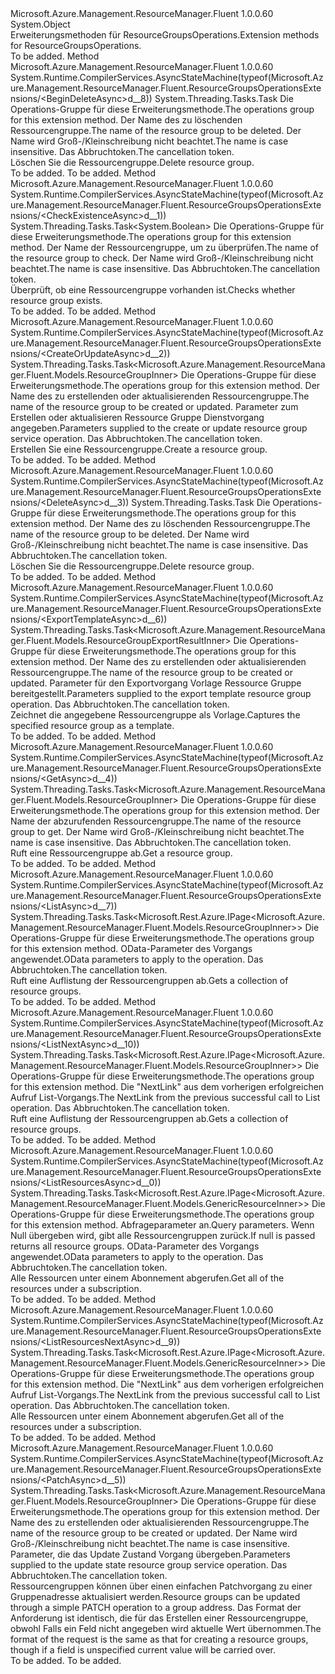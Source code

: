 <Type Name="ResourceGroupsOperationsExtensions" FullName="Microsoft.Azure.Management.ResourceManager.Fluent.ResourceGroupsOperationsExtensions">
  <TypeSignature Language="C#" Value="public static class ResourceGroupsOperationsExtensions" />
  <TypeSignature Language="ILAsm" Value=".class public auto ansi abstract sealed beforefieldinit ResourceGroupsOperationsExtensions extends System.Object" />
  <TypeSignature Language="DocId" Value="T:Microsoft.Azure.Management.ResourceManager.Fluent.ResourceGroupsOperationsExtensions" />
  <TypeSignature Language="VB.NET" Value="Public Module ResourceGroupsOperationsExtensions" />
  <TypeSignature Language="F#" Value="type ResourceGroupsOperationsExtensions = class" />
  <AssemblyInfo>
    <AssemblyName>Microsoft.Azure.Management.ResourceManager.Fluent</AssemblyName>
    <AssemblyVersion>1.0.0.60</AssemblyVersion>
  </AssemblyInfo>
  <Base>
    <BaseTypeName>System.Object</BaseTypeName>
  </Base>
  <Interfaces />
  <Docs>
    <summary>
            <span data-ttu-id="d6876-101">Erweiterungsmethoden für ResourceGroupsOperations.</span><span class="sxs-lookup"><span data-stu-id="d6876-101">Extension methods for ResourceGroupsOperations.</span></span>
            </summary>
    <remarks>To be added.</remarks>
  </Docs>
  <Members>
    <Member MemberName="BeginDeleteAsync">
      <MemberSignature Language="C#" Value="public static System.Threading.Tasks.Task BeginDeleteAsync (this Microsoft.Azure.Management.ResourceManager.Fluent.IResourceGroupsOperations operations, string resourceGroupName, System.Threading.CancellationToken cancellationToken = null);" />
      <MemberSignature Language="ILAsm" Value=".method public static hidebysig class System.Threading.Tasks.Task BeginDeleteAsync(class Microsoft.Azure.Management.ResourceManager.Fluent.IResourceGroupsOperations operations, string resourceGroupName, valuetype System.Threading.CancellationToken cancellationToken) cil managed" />
      <MemberSignature Language="DocId" Value="M:Microsoft.Azure.Management.ResourceManager.Fluent.ResourceGroupsOperationsExtensions.BeginDeleteAsync(Microsoft.Azure.Management.ResourceManager.Fluent.IResourceGroupsOperations,System.String,System.Threading.CancellationToken)" />
      <MemberSignature Language="F#" Value="static member BeginDeleteAsync : Microsoft.Azure.Management.ResourceManager.Fluent.IResourceGroupsOperations * string * System.Threading.CancellationToken -&gt; System.Threading.Tasks.Task" Usage="Microsoft.Azure.Management.ResourceManager.Fluent.ResourceGroupsOperationsExtensions.BeginDeleteAsync (operations, resourceGroupName, cancellationToken)" />
      <MemberType>Method</MemberType>
      <AssemblyInfo>
        <AssemblyName>Microsoft.Azure.Management.ResourceManager.Fluent</AssemblyName>
        <AssemblyVersion>1.0.0.60</AssemblyVersion>
      </AssemblyInfo>
      <Attributes>
        <Attribute>
          <AttributeName>System.Runtime.CompilerServices.AsyncStateMachine(typeof(Microsoft.Azure.Management.ResourceManager.Fluent.ResourceGroupsOperationsExtensions/&lt;BeginDeleteAsync&gt;d__8))</AttributeName>
        </Attribute>
      </Attributes>
      <ReturnValue>
        <ReturnType>System.Threading.Tasks.Task</ReturnType>
      </ReturnValue>
      <Parameters>
        <Parameter Name="operations" Type="Microsoft.Azure.Management.ResourceManager.Fluent.IResourceGroupsOperations" RefType="this" />
        <Parameter Name="resourceGroupName" Type="System.String" />
        <Parameter Name="cancellationToken" Type="System.Threading.CancellationToken" />
      </Parameters>
      <Docs>
        <param name="operations">
            <span data-ttu-id="d6876-102">Die Operations-Gruppe für diese Erweiterungsmethode.</span><span class="sxs-lookup"><span data-stu-id="d6876-102">The operations group for this extension method.</span></span>
            </param>
        <param name="resourceGroupName">
            <span data-ttu-id="d6876-103">Der Name des zu löschenden Ressourcengruppe.</span><span class="sxs-lookup"><span data-stu-id="d6876-103">The name of the resource group to be deleted.</span></span> <span data-ttu-id="d6876-104">Der Name wird Groß-/Kleinschreibung nicht beachtet.</span><span class="sxs-lookup"><span data-stu-id="d6876-104">The name is case insensitive.</span></span>
            </param>
        <param name="cancellationToken">
            <span data-ttu-id="d6876-105">Das Abbruchtoken.</span><span class="sxs-lookup"><span data-stu-id="d6876-105">The cancellation token.</span></span>
            </param>
        <summary>
            <span data-ttu-id="d6876-106">Löschen Sie die Ressourcengruppe.</span><span class="sxs-lookup"><span data-stu-id="d6876-106">Delete resource group.</span></span>
            </summary>
        <returns>To be added.</returns>
        <remarks>To be added.</remarks>
      </Docs>
    </Member>
    <Member MemberName="CheckExistenceAsync">
      <MemberSignature Language="C#" Value="public static System.Threading.Tasks.Task&lt;bool&gt; CheckExistenceAsync (this Microsoft.Azure.Management.ResourceManager.Fluent.IResourceGroupsOperations operations, string resourceGroupName, System.Threading.CancellationToken cancellationToken = null);" />
      <MemberSignature Language="ILAsm" Value=".method public static hidebysig class System.Threading.Tasks.Task`1&lt;bool&gt; CheckExistenceAsync(class Microsoft.Azure.Management.ResourceManager.Fluent.IResourceGroupsOperations operations, string resourceGroupName, valuetype System.Threading.CancellationToken cancellationToken) cil managed" />
      <MemberSignature Language="DocId" Value="M:Microsoft.Azure.Management.ResourceManager.Fluent.ResourceGroupsOperationsExtensions.CheckExistenceAsync(Microsoft.Azure.Management.ResourceManager.Fluent.IResourceGroupsOperations,System.String,System.Threading.CancellationToken)" />
      <MemberSignature Language="F#" Value="static member CheckExistenceAsync : Microsoft.Azure.Management.ResourceManager.Fluent.IResourceGroupsOperations * string * System.Threading.CancellationToken -&gt; System.Threading.Tasks.Task&lt;bool&gt;" Usage="Microsoft.Azure.Management.ResourceManager.Fluent.ResourceGroupsOperationsExtensions.CheckExistenceAsync (operations, resourceGroupName, cancellationToken)" />
      <MemberType>Method</MemberType>
      <AssemblyInfo>
        <AssemblyName>Microsoft.Azure.Management.ResourceManager.Fluent</AssemblyName>
        <AssemblyVersion>1.0.0.60</AssemblyVersion>
      </AssemblyInfo>
      <Attributes>
        <Attribute>
          <AttributeName>System.Runtime.CompilerServices.AsyncStateMachine(typeof(Microsoft.Azure.Management.ResourceManager.Fluent.ResourceGroupsOperationsExtensions/&lt;CheckExistenceAsync&gt;d__1))</AttributeName>
        </Attribute>
      </Attributes>
      <ReturnValue>
        <ReturnType>System.Threading.Tasks.Task&lt;System.Boolean&gt;</ReturnType>
      </ReturnValue>
      <Parameters>
        <Parameter Name="operations" Type="Microsoft.Azure.Management.ResourceManager.Fluent.IResourceGroupsOperations" RefType="this" />
        <Parameter Name="resourceGroupName" Type="System.String" />
        <Parameter Name="cancellationToken" Type="System.Threading.CancellationToken" />
      </Parameters>
      <Docs>
        <param name="operations">
            <span data-ttu-id="d6876-107">Die Operations-Gruppe für diese Erweiterungsmethode.</span><span class="sxs-lookup"><span data-stu-id="d6876-107">The operations group for this extension method.</span></span>
            </param>
        <param name="resourceGroupName">
            <span data-ttu-id="d6876-108">Der Name der Ressourcengruppe, um zu überprüfen.</span><span class="sxs-lookup"><span data-stu-id="d6876-108">The name of the resource group to check.</span></span> <span data-ttu-id="d6876-109">Der Name wird Groß-/Kleinschreibung nicht beachtet.</span><span class="sxs-lookup"><span data-stu-id="d6876-109">The name is case insensitive.</span></span>
            </param>
        <param name="cancellationToken">
            <span data-ttu-id="d6876-110">Das Abbruchtoken.</span><span class="sxs-lookup"><span data-stu-id="d6876-110">The cancellation token.</span></span>
            </param>
        <summary>
            <span data-ttu-id="d6876-111">Überprüft, ob eine Ressourcengruppe vorhanden ist.</span><span class="sxs-lookup"><span data-stu-id="d6876-111">Checks whether resource group exists.</span></span>
            </summary>
        <returns>To be added.</returns>
        <remarks>To be added.</remarks>
      </Docs>
    </Member>
    <Member MemberName="CreateOrUpdateAsync">
      <MemberSignature Language="C#" Value="public static System.Threading.Tasks.Task&lt;Microsoft.Azure.Management.ResourceManager.Fluent.Models.ResourceGroupInner&gt; CreateOrUpdateAsync (this Microsoft.Azure.Management.ResourceManager.Fluent.IResourceGroupsOperations operations, string resourceGroupName, Microsoft.Azure.Management.ResourceManager.Fluent.Models.ResourceGroupInner parameters, System.Threading.CancellationToken cancellationToken = null);" />
      <MemberSignature Language="ILAsm" Value=".method public static hidebysig class System.Threading.Tasks.Task`1&lt;class Microsoft.Azure.Management.ResourceManager.Fluent.Models.ResourceGroupInner&gt; CreateOrUpdateAsync(class Microsoft.Azure.Management.ResourceManager.Fluent.IResourceGroupsOperations operations, string resourceGroupName, class Microsoft.Azure.Management.ResourceManager.Fluent.Models.ResourceGroupInner parameters, valuetype System.Threading.CancellationToken cancellationToken) cil managed" />
      <MemberSignature Language="DocId" Value="M:Microsoft.Azure.Management.ResourceManager.Fluent.ResourceGroupsOperationsExtensions.CreateOrUpdateAsync(Microsoft.Azure.Management.ResourceManager.Fluent.IResourceGroupsOperations,System.String,Microsoft.Azure.Management.ResourceManager.Fluent.Models.ResourceGroupInner,System.Threading.CancellationToken)" />
      <MemberSignature Language="F#" Value="static member CreateOrUpdateAsync : Microsoft.Azure.Management.ResourceManager.Fluent.IResourceGroupsOperations * string * Microsoft.Azure.Management.ResourceManager.Fluent.Models.ResourceGroupInner * System.Threading.CancellationToken -&gt; System.Threading.Tasks.Task&lt;Microsoft.Azure.Management.ResourceManager.Fluent.Models.ResourceGroupInner&gt;" Usage="Microsoft.Azure.Management.ResourceManager.Fluent.ResourceGroupsOperationsExtensions.CreateOrUpdateAsync (operations, resourceGroupName, parameters, cancellationToken)" />
      <MemberType>Method</MemberType>
      <AssemblyInfo>
        <AssemblyName>Microsoft.Azure.Management.ResourceManager.Fluent</AssemblyName>
        <AssemblyVersion>1.0.0.60</AssemblyVersion>
      </AssemblyInfo>
      <Attributes>
        <Attribute>
          <AttributeName>System.Runtime.CompilerServices.AsyncStateMachine(typeof(Microsoft.Azure.Management.ResourceManager.Fluent.ResourceGroupsOperationsExtensions/&lt;CreateOrUpdateAsync&gt;d__2))</AttributeName>
        </Attribute>
      </Attributes>
      <ReturnValue>
        <ReturnType>System.Threading.Tasks.Task&lt;Microsoft.Azure.Management.ResourceManager.Fluent.Models.ResourceGroupInner&gt;</ReturnType>
      </ReturnValue>
      <Parameters>
        <Parameter Name="operations" Type="Microsoft.Azure.Management.ResourceManager.Fluent.IResourceGroupsOperations" RefType="this" />
        <Parameter Name="resourceGroupName" Type="System.String" />
        <Parameter Name="parameters" Type="Microsoft.Azure.Management.ResourceManager.Fluent.Models.ResourceGroupInner" />
        <Parameter Name="cancellationToken" Type="System.Threading.CancellationToken" />
      </Parameters>
      <Docs>
        <param name="operations">
            <span data-ttu-id="d6876-112">Die Operations-Gruppe für diese Erweiterungsmethode.</span><span class="sxs-lookup"><span data-stu-id="d6876-112">The operations group for this extension method.</span></span>
            </param>
        <param name="resourceGroupName">
            <span data-ttu-id="d6876-113">Der Name des zu erstellenden oder aktualisierenden Ressourcengruppe.</span><span class="sxs-lookup"><span data-stu-id="d6876-113">The name of the resource group to be created or updated.</span></span>
            </param>
        <param name="parameters">
            <span data-ttu-id="d6876-114">Parameter zum Erstellen oder aktualisieren Ressource Gruppe Dienstvorgang angegeben.</span><span class="sxs-lookup"><span data-stu-id="d6876-114">Parameters supplied to the create or update resource group service operation.</span></span>
            </param>
        <param name="cancellationToken">
            <span data-ttu-id="d6876-115">Das Abbruchtoken.</span><span class="sxs-lookup"><span data-stu-id="d6876-115">The cancellation token.</span></span>
            </param>
        <summary>
            <span data-ttu-id="d6876-116">Erstellen Sie eine Ressourcengruppe.</span><span class="sxs-lookup"><span data-stu-id="d6876-116">Create a resource group.</span></span>
            </summary>
        <returns>To be added.</returns>
        <remarks>To be added.</remarks>
      </Docs>
    </Member>
    <Member MemberName="DeleteAsync">
      <MemberSignature Language="C#" Value="public static System.Threading.Tasks.Task DeleteAsync (this Microsoft.Azure.Management.ResourceManager.Fluent.IResourceGroupsOperations operations, string resourceGroupName, System.Threading.CancellationToken cancellationToken = null);" />
      <MemberSignature Language="ILAsm" Value=".method public static hidebysig class System.Threading.Tasks.Task DeleteAsync(class Microsoft.Azure.Management.ResourceManager.Fluent.IResourceGroupsOperations operations, string resourceGroupName, valuetype System.Threading.CancellationToken cancellationToken) cil managed" />
      <MemberSignature Language="DocId" Value="M:Microsoft.Azure.Management.ResourceManager.Fluent.ResourceGroupsOperationsExtensions.DeleteAsync(Microsoft.Azure.Management.ResourceManager.Fluent.IResourceGroupsOperations,System.String,System.Threading.CancellationToken)" />
      <MemberSignature Language="F#" Value="static member DeleteAsync : Microsoft.Azure.Management.ResourceManager.Fluent.IResourceGroupsOperations * string * System.Threading.CancellationToken -&gt; System.Threading.Tasks.Task" Usage="Microsoft.Azure.Management.ResourceManager.Fluent.ResourceGroupsOperationsExtensions.DeleteAsync (operations, resourceGroupName, cancellationToken)" />
      <MemberType>Method</MemberType>
      <AssemblyInfo>
        <AssemblyName>Microsoft.Azure.Management.ResourceManager.Fluent</AssemblyName>
        <AssemblyVersion>1.0.0.60</AssemblyVersion>
      </AssemblyInfo>
      <Attributes>
        <Attribute>
          <AttributeName>System.Runtime.CompilerServices.AsyncStateMachine(typeof(Microsoft.Azure.Management.ResourceManager.Fluent.ResourceGroupsOperationsExtensions/&lt;DeleteAsync&gt;d__3))</AttributeName>
        </Attribute>
      </Attributes>
      <ReturnValue>
        <ReturnType>System.Threading.Tasks.Task</ReturnType>
      </ReturnValue>
      <Parameters>
        <Parameter Name="operations" Type="Microsoft.Azure.Management.ResourceManager.Fluent.IResourceGroupsOperations" RefType="this" />
        <Parameter Name="resourceGroupName" Type="System.String" />
        <Parameter Name="cancellationToken" Type="System.Threading.CancellationToken" />
      </Parameters>
      <Docs>
        <param name="operations">
            <span data-ttu-id="d6876-117">Die Operations-Gruppe für diese Erweiterungsmethode.</span><span class="sxs-lookup"><span data-stu-id="d6876-117">The operations group for this extension method.</span></span>
            </param>
        <param name="resourceGroupName">
            <span data-ttu-id="d6876-118">Der Name des zu löschenden Ressourcengruppe.</span><span class="sxs-lookup"><span data-stu-id="d6876-118">The name of the resource group to be deleted.</span></span> <span data-ttu-id="d6876-119">Der Name wird Groß-/Kleinschreibung nicht beachtet.</span><span class="sxs-lookup"><span data-stu-id="d6876-119">The name is case insensitive.</span></span>
            </param>
        <param name="cancellationToken">
            <span data-ttu-id="d6876-120">Das Abbruchtoken.</span><span class="sxs-lookup"><span data-stu-id="d6876-120">The cancellation token.</span></span>
            </param>
        <summary>
            <span data-ttu-id="d6876-121">Löschen Sie die Ressourcengruppe.</span><span class="sxs-lookup"><span data-stu-id="d6876-121">Delete resource group.</span></span>
            </summary>
        <returns>To be added.</returns>
        <remarks>To be added.</remarks>
      </Docs>
    </Member>
    <Member MemberName="ExportTemplateAsync">
      <MemberSignature Language="C#" Value="public static System.Threading.Tasks.Task&lt;Microsoft.Azure.Management.ResourceManager.Fluent.Models.ResourceGroupExportResultInner&gt; ExportTemplateAsync (this Microsoft.Azure.Management.ResourceManager.Fluent.IResourceGroupsOperations operations, string resourceGroupName, Microsoft.Azure.Management.ResourceManager.Fluent.Models.ExportTemplateRequestInner parameters, System.Threading.CancellationToken cancellationToken = null);" />
      <MemberSignature Language="ILAsm" Value=".method public static hidebysig class System.Threading.Tasks.Task`1&lt;class Microsoft.Azure.Management.ResourceManager.Fluent.Models.ResourceGroupExportResultInner&gt; ExportTemplateAsync(class Microsoft.Azure.Management.ResourceManager.Fluent.IResourceGroupsOperations operations, string resourceGroupName, class Microsoft.Azure.Management.ResourceManager.Fluent.Models.ExportTemplateRequestInner parameters, valuetype System.Threading.CancellationToken cancellationToken) cil managed" />
      <MemberSignature Language="DocId" Value="M:Microsoft.Azure.Management.ResourceManager.Fluent.ResourceGroupsOperationsExtensions.ExportTemplateAsync(Microsoft.Azure.Management.ResourceManager.Fluent.IResourceGroupsOperations,System.String,Microsoft.Azure.Management.ResourceManager.Fluent.Models.ExportTemplateRequestInner,System.Threading.CancellationToken)" />
      <MemberSignature Language="F#" Value="static member ExportTemplateAsync : Microsoft.Azure.Management.ResourceManager.Fluent.IResourceGroupsOperations * string * Microsoft.Azure.Management.ResourceManager.Fluent.Models.ExportTemplateRequestInner * System.Threading.CancellationToken -&gt; System.Threading.Tasks.Task&lt;Microsoft.Azure.Management.ResourceManager.Fluent.Models.ResourceGroupExportResultInner&gt;" Usage="Microsoft.Azure.Management.ResourceManager.Fluent.ResourceGroupsOperationsExtensions.ExportTemplateAsync (operations, resourceGroupName, parameters, cancellationToken)" />
      <MemberType>Method</MemberType>
      <AssemblyInfo>
        <AssemblyName>Microsoft.Azure.Management.ResourceManager.Fluent</AssemblyName>
        <AssemblyVersion>1.0.0.60</AssemblyVersion>
      </AssemblyInfo>
      <Attributes>
        <Attribute>
          <AttributeName>System.Runtime.CompilerServices.AsyncStateMachine(typeof(Microsoft.Azure.Management.ResourceManager.Fluent.ResourceGroupsOperationsExtensions/&lt;ExportTemplateAsync&gt;d__6))</AttributeName>
        </Attribute>
      </Attributes>
      <ReturnValue>
        <ReturnType>System.Threading.Tasks.Task&lt;Microsoft.Azure.Management.ResourceManager.Fluent.Models.ResourceGroupExportResultInner&gt;</ReturnType>
      </ReturnValue>
      <Parameters>
        <Parameter Name="operations" Type="Microsoft.Azure.Management.ResourceManager.Fluent.IResourceGroupsOperations" RefType="this" />
        <Parameter Name="resourceGroupName" Type="System.String" />
        <Parameter Name="parameters" Type="Microsoft.Azure.Management.ResourceManager.Fluent.Models.ExportTemplateRequestInner" />
        <Parameter Name="cancellationToken" Type="System.Threading.CancellationToken" />
      </Parameters>
      <Docs>
        <param name="operations">
            <span data-ttu-id="d6876-122">Die Operations-Gruppe für diese Erweiterungsmethode.</span><span class="sxs-lookup"><span data-stu-id="d6876-122">The operations group for this extension method.</span></span>
            </param>
        <param name="resourceGroupName">
            <span data-ttu-id="d6876-123">Der Name des zu erstellenden oder aktualisierenden Ressourcengruppe.</span><span class="sxs-lookup"><span data-stu-id="d6876-123">The name of the resource group to be created or updated.</span></span>
            </param>
        <param name="parameters">
            <span data-ttu-id="d6876-124">Parameter für den Exportvorgang Vorlage Ressource Gruppe bereitgestellt.</span><span class="sxs-lookup"><span data-stu-id="d6876-124">Parameters supplied to the export template resource group operation.</span></span>
            </param>
        <param name="cancellationToken">
            <span data-ttu-id="d6876-125">Das Abbruchtoken.</span><span class="sxs-lookup"><span data-stu-id="d6876-125">The cancellation token.</span></span>
            </param>
        <summary>
            <span data-ttu-id="d6876-126">Zeichnet die angegebene Ressourcengruppe als Vorlage.</span><span class="sxs-lookup"><span data-stu-id="d6876-126">Captures the specified resource group as a template.</span></span>
            </summary>
        <returns>To be added.</returns>
        <remarks>To be added.</remarks>
      </Docs>
    </Member>
    <Member MemberName="GetAsync">
      <MemberSignature Language="C#" Value="public static System.Threading.Tasks.Task&lt;Microsoft.Azure.Management.ResourceManager.Fluent.Models.ResourceGroupInner&gt; GetAsync (this Microsoft.Azure.Management.ResourceManager.Fluent.IResourceGroupsOperations operations, string resourceGroupName, System.Threading.CancellationToken cancellationToken = null);" />
      <MemberSignature Language="ILAsm" Value=".method public static hidebysig class System.Threading.Tasks.Task`1&lt;class Microsoft.Azure.Management.ResourceManager.Fluent.Models.ResourceGroupInner&gt; GetAsync(class Microsoft.Azure.Management.ResourceManager.Fluent.IResourceGroupsOperations operations, string resourceGroupName, valuetype System.Threading.CancellationToken cancellationToken) cil managed" />
      <MemberSignature Language="DocId" Value="M:Microsoft.Azure.Management.ResourceManager.Fluent.ResourceGroupsOperationsExtensions.GetAsync(Microsoft.Azure.Management.ResourceManager.Fluent.IResourceGroupsOperations,System.String,System.Threading.CancellationToken)" />
      <MemberSignature Language="F#" Value="static member GetAsync : Microsoft.Azure.Management.ResourceManager.Fluent.IResourceGroupsOperations * string * System.Threading.CancellationToken -&gt; System.Threading.Tasks.Task&lt;Microsoft.Azure.Management.ResourceManager.Fluent.Models.ResourceGroupInner&gt;" Usage="Microsoft.Azure.Management.ResourceManager.Fluent.ResourceGroupsOperationsExtensions.GetAsync (operations, resourceGroupName, cancellationToken)" />
      <MemberType>Method</MemberType>
      <AssemblyInfo>
        <AssemblyName>Microsoft.Azure.Management.ResourceManager.Fluent</AssemblyName>
        <AssemblyVersion>1.0.0.60</AssemblyVersion>
      </AssemblyInfo>
      <Attributes>
        <Attribute>
          <AttributeName>System.Runtime.CompilerServices.AsyncStateMachine(typeof(Microsoft.Azure.Management.ResourceManager.Fluent.ResourceGroupsOperationsExtensions/&lt;GetAsync&gt;d__4))</AttributeName>
        </Attribute>
      </Attributes>
      <ReturnValue>
        <ReturnType>System.Threading.Tasks.Task&lt;Microsoft.Azure.Management.ResourceManager.Fluent.Models.ResourceGroupInner&gt;</ReturnType>
      </ReturnValue>
      <Parameters>
        <Parameter Name="operations" Type="Microsoft.Azure.Management.ResourceManager.Fluent.IResourceGroupsOperations" RefType="this" />
        <Parameter Name="resourceGroupName" Type="System.String" />
        <Parameter Name="cancellationToken" Type="System.Threading.CancellationToken" />
      </Parameters>
      <Docs>
        <param name="operations">
            <span data-ttu-id="d6876-127">Die Operations-Gruppe für diese Erweiterungsmethode.</span><span class="sxs-lookup"><span data-stu-id="d6876-127">The operations group for this extension method.</span></span>
            </param>
        <param name="resourceGroupName">
            <span data-ttu-id="d6876-128">Der Name der abzurufenden Ressourcengruppe.</span><span class="sxs-lookup"><span data-stu-id="d6876-128">The name of the resource group to get.</span></span> <span data-ttu-id="d6876-129">Der Name wird Groß-/Kleinschreibung nicht beachtet.</span><span class="sxs-lookup"><span data-stu-id="d6876-129">The name is case insensitive.</span></span>
            </param>
        <param name="cancellationToken">
            <span data-ttu-id="d6876-130">Das Abbruchtoken.</span><span class="sxs-lookup"><span data-stu-id="d6876-130">The cancellation token.</span></span>
            </param>
        <summary>
            <span data-ttu-id="d6876-131">Ruft eine Ressourcengruppe ab.</span><span class="sxs-lookup"><span data-stu-id="d6876-131">Get a resource group.</span></span>
            </summary>
        <returns>To be added.</returns>
        <remarks>To be added.</remarks>
      </Docs>
    </Member>
    <Member MemberName="ListAsync">
      <MemberSignature Language="C#" Value="public static System.Threading.Tasks.Task&lt;Microsoft.Rest.Azure.IPage&lt;Microsoft.Azure.Management.ResourceManager.Fluent.Models.ResourceGroupInner&gt;&gt; ListAsync (this Microsoft.Azure.Management.ResourceManager.Fluent.IResourceGroupsOperations operations, Microsoft.Rest.Azure.OData.ODataQuery&lt;Microsoft.Azure.Management.ResourceManager.Fluent.Models.ResourceGroupFilterInner&gt; odataQuery = null, System.Threading.CancellationToken cancellationToken = null);" />
      <MemberSignature Language="ILAsm" Value=".method public static hidebysig class System.Threading.Tasks.Task`1&lt;class Microsoft.Rest.Azure.IPage`1&lt;class Microsoft.Azure.Management.ResourceManager.Fluent.Models.ResourceGroupInner&gt;&gt; ListAsync(class Microsoft.Azure.Management.ResourceManager.Fluent.IResourceGroupsOperations operations, class Microsoft.Rest.Azure.OData.ODataQuery`1&lt;class Microsoft.Azure.Management.ResourceManager.Fluent.Models.ResourceGroupFilterInner&gt; odataQuery, valuetype System.Threading.CancellationToken cancellationToken) cil managed" />
      <MemberSignature Language="DocId" Value="M:Microsoft.Azure.Management.ResourceManager.Fluent.ResourceGroupsOperationsExtensions.ListAsync(Microsoft.Azure.Management.ResourceManager.Fluent.IResourceGroupsOperations,Microsoft.Rest.Azure.OData.ODataQuery{Microsoft.Azure.Management.ResourceManager.Fluent.Models.ResourceGroupFilterInner},System.Threading.CancellationToken)" />
      <MemberSignature Language="F#" Value="static member ListAsync : Microsoft.Azure.Management.ResourceManager.Fluent.IResourceGroupsOperations * Microsoft.Rest.Azure.OData.ODataQuery&lt;Microsoft.Azure.Management.ResourceManager.Fluent.Models.ResourceGroupFilterInner&gt; * System.Threading.CancellationToken -&gt; System.Threading.Tasks.Task&lt;Microsoft.Rest.Azure.IPage&lt;Microsoft.Azure.Management.ResourceManager.Fluent.Models.ResourceGroupInner&gt;&gt;" Usage="Microsoft.Azure.Management.ResourceManager.Fluent.ResourceGroupsOperationsExtensions.ListAsync (operations, odataQuery, cancellationToken)" />
      <MemberType>Method</MemberType>
      <AssemblyInfo>
        <AssemblyName>Microsoft.Azure.Management.ResourceManager.Fluent</AssemblyName>
        <AssemblyVersion>1.0.0.60</AssemblyVersion>
      </AssemblyInfo>
      <Attributes>
        <Attribute>
          <AttributeName>System.Runtime.CompilerServices.AsyncStateMachine(typeof(Microsoft.Azure.Management.ResourceManager.Fluent.ResourceGroupsOperationsExtensions/&lt;ListAsync&gt;d__7))</AttributeName>
        </Attribute>
      </Attributes>
      <ReturnValue>
        <ReturnType>System.Threading.Tasks.Task&lt;Microsoft.Rest.Azure.IPage&lt;Microsoft.Azure.Management.ResourceManager.Fluent.Models.ResourceGroupInner&gt;&gt;</ReturnType>
      </ReturnValue>
      <Parameters>
        <Parameter Name="operations" Type="Microsoft.Azure.Management.ResourceManager.Fluent.IResourceGroupsOperations" RefType="this" />
        <Parameter Name="odataQuery" Type="Microsoft.Rest.Azure.OData.ODataQuery&lt;Microsoft.Azure.Management.ResourceManager.Fluent.Models.ResourceGroupFilterInner&gt;" />
        <Parameter Name="cancellationToken" Type="System.Threading.CancellationToken" />
      </Parameters>
      <Docs>
        <param name="operations">
            <span data-ttu-id="d6876-132">Die Operations-Gruppe für diese Erweiterungsmethode.</span><span class="sxs-lookup"><span data-stu-id="d6876-132">The operations group for this extension method.</span></span>
            </param>
        <param name="odataQuery">
            <span data-ttu-id="d6876-133">OData-Parameter des Vorgangs angewendet.</span><span class="sxs-lookup"><span data-stu-id="d6876-133">OData parameters to apply to the operation.</span></span>
            </param>
        <param name="cancellationToken">
            <span data-ttu-id="d6876-134">Das Abbruchtoken.</span><span class="sxs-lookup"><span data-stu-id="d6876-134">The cancellation token.</span></span>
            </param>
        <summary>
            <span data-ttu-id="d6876-135">Ruft eine Auflistung der Ressourcengruppen ab.</span><span class="sxs-lookup"><span data-stu-id="d6876-135">Gets a collection of resource groups.</span></span>
            </summary>
        <returns>To be added.</returns>
        <remarks>To be added.</remarks>
      </Docs>
    </Member>
    <Member MemberName="ListNextAsync">
      <MemberSignature Language="C#" Value="public static System.Threading.Tasks.Task&lt;Microsoft.Rest.Azure.IPage&lt;Microsoft.Azure.Management.ResourceManager.Fluent.Models.ResourceGroupInner&gt;&gt; ListNextAsync (this Microsoft.Azure.Management.ResourceManager.Fluent.IResourceGroupsOperations operations, string nextPageLink, System.Threading.CancellationToken cancellationToken = null);" />
      <MemberSignature Language="ILAsm" Value=".method public static hidebysig class System.Threading.Tasks.Task`1&lt;class Microsoft.Rest.Azure.IPage`1&lt;class Microsoft.Azure.Management.ResourceManager.Fluent.Models.ResourceGroupInner&gt;&gt; ListNextAsync(class Microsoft.Azure.Management.ResourceManager.Fluent.IResourceGroupsOperations operations, string nextPageLink, valuetype System.Threading.CancellationToken cancellationToken) cil managed" />
      <MemberSignature Language="DocId" Value="M:Microsoft.Azure.Management.ResourceManager.Fluent.ResourceGroupsOperationsExtensions.ListNextAsync(Microsoft.Azure.Management.ResourceManager.Fluent.IResourceGroupsOperations,System.String,System.Threading.CancellationToken)" />
      <MemberSignature Language="F#" Value="static member ListNextAsync : Microsoft.Azure.Management.ResourceManager.Fluent.IResourceGroupsOperations * string * System.Threading.CancellationToken -&gt; System.Threading.Tasks.Task&lt;Microsoft.Rest.Azure.IPage&lt;Microsoft.Azure.Management.ResourceManager.Fluent.Models.ResourceGroupInner&gt;&gt;" Usage="Microsoft.Azure.Management.ResourceManager.Fluent.ResourceGroupsOperationsExtensions.ListNextAsync (operations, nextPageLink, cancellationToken)" />
      <MemberType>Method</MemberType>
      <AssemblyInfo>
        <AssemblyName>Microsoft.Azure.Management.ResourceManager.Fluent</AssemblyName>
        <AssemblyVersion>1.0.0.60</AssemblyVersion>
      </AssemblyInfo>
      <Attributes>
        <Attribute>
          <AttributeName>System.Runtime.CompilerServices.AsyncStateMachine(typeof(Microsoft.Azure.Management.ResourceManager.Fluent.ResourceGroupsOperationsExtensions/&lt;ListNextAsync&gt;d__10))</AttributeName>
        </Attribute>
      </Attributes>
      <ReturnValue>
        <ReturnType>System.Threading.Tasks.Task&lt;Microsoft.Rest.Azure.IPage&lt;Microsoft.Azure.Management.ResourceManager.Fluent.Models.ResourceGroupInner&gt;&gt;</ReturnType>
      </ReturnValue>
      <Parameters>
        <Parameter Name="operations" Type="Microsoft.Azure.Management.ResourceManager.Fluent.IResourceGroupsOperations" RefType="this" />
        <Parameter Name="nextPageLink" Type="System.String" />
        <Parameter Name="cancellationToken" Type="System.Threading.CancellationToken" />
      </Parameters>
      <Docs>
        <param name="operations">
            <span data-ttu-id="d6876-136">Die Operations-Gruppe für diese Erweiterungsmethode.</span><span class="sxs-lookup"><span data-stu-id="d6876-136">The operations group for this extension method.</span></span>
            </param>
        <param name="nextPageLink">
            <span data-ttu-id="d6876-137">Die "NextLink" aus dem vorherigen erfolgreichen Aufruf List-Vorgangs.</span><span class="sxs-lookup"><span data-stu-id="d6876-137">The NextLink from the previous successful call to List operation.</span></span>
            </param>
        <param name="cancellationToken">
            <span data-ttu-id="d6876-138">Das Abbruchtoken.</span><span class="sxs-lookup"><span data-stu-id="d6876-138">The cancellation token.</span></span>
            </param>
        <summary>
            <span data-ttu-id="d6876-139">Ruft eine Auflistung der Ressourcengruppen ab.</span><span class="sxs-lookup"><span data-stu-id="d6876-139">Gets a collection of resource groups.</span></span>
            </summary>
        <returns>To be added.</returns>
        <remarks>To be added.</remarks>
      </Docs>
    </Member>
    <Member MemberName="ListResourcesAsync">
      <MemberSignature Language="C#" Value="public static System.Threading.Tasks.Task&lt;Microsoft.Rest.Azure.IPage&lt;Microsoft.Azure.Management.ResourceManager.Fluent.Models.GenericResourceInner&gt;&gt; ListResourcesAsync (this Microsoft.Azure.Management.ResourceManager.Fluent.IResourceGroupsOperations operations, string resourceGroupName, Microsoft.Rest.Azure.OData.ODataQuery&lt;Microsoft.Azure.Management.ResourceManager.Fluent.Models.GenericResourceFilterInner&gt; odataQuery = null, System.Threading.CancellationToken cancellationToken = null);" />
      <MemberSignature Language="ILAsm" Value=".method public static hidebysig class System.Threading.Tasks.Task`1&lt;class Microsoft.Rest.Azure.IPage`1&lt;class Microsoft.Azure.Management.ResourceManager.Fluent.Models.GenericResourceInner&gt;&gt; ListResourcesAsync(class Microsoft.Azure.Management.ResourceManager.Fluent.IResourceGroupsOperations operations, string resourceGroupName, class Microsoft.Rest.Azure.OData.ODataQuery`1&lt;class Microsoft.Azure.Management.ResourceManager.Fluent.Models.GenericResourceFilterInner&gt; odataQuery, valuetype System.Threading.CancellationToken cancellationToken) cil managed" />
      <MemberSignature Language="DocId" Value="M:Microsoft.Azure.Management.ResourceManager.Fluent.ResourceGroupsOperationsExtensions.ListResourcesAsync(Microsoft.Azure.Management.ResourceManager.Fluent.IResourceGroupsOperations,System.String,Microsoft.Rest.Azure.OData.ODataQuery{Microsoft.Azure.Management.ResourceManager.Fluent.Models.GenericResourceFilterInner},System.Threading.CancellationToken)" />
      <MemberSignature Language="F#" Value="static member ListResourcesAsync : Microsoft.Azure.Management.ResourceManager.Fluent.IResourceGroupsOperations * string * Microsoft.Rest.Azure.OData.ODataQuery&lt;Microsoft.Azure.Management.ResourceManager.Fluent.Models.GenericResourceFilterInner&gt; * System.Threading.CancellationToken -&gt; System.Threading.Tasks.Task&lt;Microsoft.Rest.Azure.IPage&lt;Microsoft.Azure.Management.ResourceManager.Fluent.Models.GenericResourceInner&gt;&gt;" Usage="Microsoft.Azure.Management.ResourceManager.Fluent.ResourceGroupsOperationsExtensions.ListResourcesAsync (operations, resourceGroupName, odataQuery, cancellationToken)" />
      <MemberType>Method</MemberType>
      <AssemblyInfo>
        <AssemblyName>Microsoft.Azure.Management.ResourceManager.Fluent</AssemblyName>
        <AssemblyVersion>1.0.0.60</AssemblyVersion>
      </AssemblyInfo>
      <Attributes>
        <Attribute>
          <AttributeName>System.Runtime.CompilerServices.AsyncStateMachine(typeof(Microsoft.Azure.Management.ResourceManager.Fluent.ResourceGroupsOperationsExtensions/&lt;ListResourcesAsync&gt;d__0))</AttributeName>
        </Attribute>
      </Attributes>
      <ReturnValue>
        <ReturnType>System.Threading.Tasks.Task&lt;Microsoft.Rest.Azure.IPage&lt;Microsoft.Azure.Management.ResourceManager.Fluent.Models.GenericResourceInner&gt;&gt;</ReturnType>
      </ReturnValue>
      <Parameters>
        <Parameter Name="operations" Type="Microsoft.Azure.Management.ResourceManager.Fluent.IResourceGroupsOperations" RefType="this" />
        <Parameter Name="resourceGroupName" Type="System.String" />
        <Parameter Name="odataQuery" Type="Microsoft.Rest.Azure.OData.ODataQuery&lt;Microsoft.Azure.Management.ResourceManager.Fluent.Models.GenericResourceFilterInner&gt;" />
        <Parameter Name="cancellationToken" Type="System.Threading.CancellationToken" />
      </Parameters>
      <Docs>
        <param name="operations">
            <span data-ttu-id="d6876-140">Die Operations-Gruppe für diese Erweiterungsmethode.</span><span class="sxs-lookup"><span data-stu-id="d6876-140">The operations group for this extension method.</span></span>
            </param>
        <param name="resourceGroupName">
            <span data-ttu-id="d6876-141">Abfrageparameter an.</span><span class="sxs-lookup"><span data-stu-id="d6876-141">Query parameters.</span></span> <span data-ttu-id="d6876-142">Wenn Null übergeben wird, gibt alle Ressourcengruppen zurück.</span><span class="sxs-lookup"><span data-stu-id="d6876-142">If null is passed returns all resource groups.</span></span>
            </param>
        <param name="odataQuery">
            <span data-ttu-id="d6876-143">OData-Parameter des Vorgangs angewendet.</span><span class="sxs-lookup"><span data-stu-id="d6876-143">OData parameters to apply to the operation.</span></span>
            </param>
        <param name="cancellationToken">
            <span data-ttu-id="d6876-144">Das Abbruchtoken.</span><span class="sxs-lookup"><span data-stu-id="d6876-144">The cancellation token.</span></span>
            </param>
        <summary>
            <span data-ttu-id="d6876-145">Alle Ressourcen unter einem Abonnement abgerufen.</span><span class="sxs-lookup"><span data-stu-id="d6876-145">Get all of the resources under a subscription.</span></span>
            </summary>
        <returns>To be added.</returns>
        <remarks>To be added.</remarks>
      </Docs>
    </Member>
    <Member MemberName="ListResourcesNextAsync">
      <MemberSignature Language="C#" Value="public static System.Threading.Tasks.Task&lt;Microsoft.Rest.Azure.IPage&lt;Microsoft.Azure.Management.ResourceManager.Fluent.Models.GenericResourceInner&gt;&gt; ListResourcesNextAsync (this Microsoft.Azure.Management.ResourceManager.Fluent.IResourceGroupsOperations operations, string nextPageLink, System.Threading.CancellationToken cancellationToken = null);" />
      <MemberSignature Language="ILAsm" Value=".method public static hidebysig class System.Threading.Tasks.Task`1&lt;class Microsoft.Rest.Azure.IPage`1&lt;class Microsoft.Azure.Management.ResourceManager.Fluent.Models.GenericResourceInner&gt;&gt; ListResourcesNextAsync(class Microsoft.Azure.Management.ResourceManager.Fluent.IResourceGroupsOperations operations, string nextPageLink, valuetype System.Threading.CancellationToken cancellationToken) cil managed" />
      <MemberSignature Language="DocId" Value="M:Microsoft.Azure.Management.ResourceManager.Fluent.ResourceGroupsOperationsExtensions.ListResourcesNextAsync(Microsoft.Azure.Management.ResourceManager.Fluent.IResourceGroupsOperations,System.String,System.Threading.CancellationToken)" />
      <MemberSignature Language="F#" Value="static member ListResourcesNextAsync : Microsoft.Azure.Management.ResourceManager.Fluent.IResourceGroupsOperations * string * System.Threading.CancellationToken -&gt; System.Threading.Tasks.Task&lt;Microsoft.Rest.Azure.IPage&lt;Microsoft.Azure.Management.ResourceManager.Fluent.Models.GenericResourceInner&gt;&gt;" Usage="Microsoft.Azure.Management.ResourceManager.Fluent.ResourceGroupsOperationsExtensions.ListResourcesNextAsync (operations, nextPageLink, cancellationToken)" />
      <MemberType>Method</MemberType>
      <AssemblyInfo>
        <AssemblyName>Microsoft.Azure.Management.ResourceManager.Fluent</AssemblyName>
        <AssemblyVersion>1.0.0.60</AssemblyVersion>
      </AssemblyInfo>
      <Attributes>
        <Attribute>
          <AttributeName>System.Runtime.CompilerServices.AsyncStateMachine(typeof(Microsoft.Azure.Management.ResourceManager.Fluent.ResourceGroupsOperationsExtensions/&lt;ListResourcesNextAsync&gt;d__9))</AttributeName>
        </Attribute>
      </Attributes>
      <ReturnValue>
        <ReturnType>System.Threading.Tasks.Task&lt;Microsoft.Rest.Azure.IPage&lt;Microsoft.Azure.Management.ResourceManager.Fluent.Models.GenericResourceInner&gt;&gt;</ReturnType>
      </ReturnValue>
      <Parameters>
        <Parameter Name="operations" Type="Microsoft.Azure.Management.ResourceManager.Fluent.IResourceGroupsOperations" RefType="this" />
        <Parameter Name="nextPageLink" Type="System.String" />
        <Parameter Name="cancellationToken" Type="System.Threading.CancellationToken" />
      </Parameters>
      <Docs>
        <param name="operations">
            <span data-ttu-id="d6876-146">Die Operations-Gruppe für diese Erweiterungsmethode.</span><span class="sxs-lookup"><span data-stu-id="d6876-146">The operations group for this extension method.</span></span>
            </param>
        <param name="nextPageLink">
            <span data-ttu-id="d6876-147">Die "NextLink" aus dem vorherigen erfolgreichen Aufruf List-Vorgangs.</span><span class="sxs-lookup"><span data-stu-id="d6876-147">The NextLink from the previous successful call to List operation.</span></span>
            </param>
        <param name="cancellationToken">
            <span data-ttu-id="d6876-148">Das Abbruchtoken.</span><span class="sxs-lookup"><span data-stu-id="d6876-148">The cancellation token.</span></span>
            </param>
        <summary>
            <span data-ttu-id="d6876-149">Alle Ressourcen unter einem Abonnement abgerufen.</span><span class="sxs-lookup"><span data-stu-id="d6876-149">Get all of the resources under a subscription.</span></span>
            </summary>
        <returns>To be added.</returns>
        <remarks>To be added.</remarks>
      </Docs>
    </Member>
    <Member MemberName="PatchAsync">
      <MemberSignature Language="C#" Value="public static System.Threading.Tasks.Task&lt;Microsoft.Azure.Management.ResourceManager.Fluent.Models.ResourceGroupInner&gt; PatchAsync (this Microsoft.Azure.Management.ResourceManager.Fluent.IResourceGroupsOperations operations, string resourceGroupName, Microsoft.Azure.Management.ResourceManager.Fluent.Models.ResourceGroupInner parameters, System.Threading.CancellationToken cancellationToken = null);" />
      <MemberSignature Language="ILAsm" Value=".method public static hidebysig class System.Threading.Tasks.Task`1&lt;class Microsoft.Azure.Management.ResourceManager.Fluent.Models.ResourceGroupInner&gt; PatchAsync(class Microsoft.Azure.Management.ResourceManager.Fluent.IResourceGroupsOperations operations, string resourceGroupName, class Microsoft.Azure.Management.ResourceManager.Fluent.Models.ResourceGroupInner parameters, valuetype System.Threading.CancellationToken cancellationToken) cil managed" />
      <MemberSignature Language="DocId" Value="M:Microsoft.Azure.Management.ResourceManager.Fluent.ResourceGroupsOperationsExtensions.PatchAsync(Microsoft.Azure.Management.ResourceManager.Fluent.IResourceGroupsOperations,System.String,Microsoft.Azure.Management.ResourceManager.Fluent.Models.ResourceGroupInner,System.Threading.CancellationToken)" />
      <MemberSignature Language="F#" Value="static member PatchAsync : Microsoft.Azure.Management.ResourceManager.Fluent.IResourceGroupsOperations * string * Microsoft.Azure.Management.ResourceManager.Fluent.Models.ResourceGroupInner * System.Threading.CancellationToken -&gt; System.Threading.Tasks.Task&lt;Microsoft.Azure.Management.ResourceManager.Fluent.Models.ResourceGroupInner&gt;" Usage="Microsoft.Azure.Management.ResourceManager.Fluent.ResourceGroupsOperationsExtensions.PatchAsync (operations, resourceGroupName, parameters, cancellationToken)" />
      <MemberType>Method</MemberType>
      <AssemblyInfo>
        <AssemblyName>Microsoft.Azure.Management.ResourceManager.Fluent</AssemblyName>
        <AssemblyVersion>1.0.0.60</AssemblyVersion>
      </AssemblyInfo>
      <Attributes>
        <Attribute>
          <AttributeName>System.Runtime.CompilerServices.AsyncStateMachine(typeof(Microsoft.Azure.Management.ResourceManager.Fluent.ResourceGroupsOperationsExtensions/&lt;PatchAsync&gt;d__5))</AttributeName>
        </Attribute>
      </Attributes>
      <ReturnValue>
        <ReturnType>System.Threading.Tasks.Task&lt;Microsoft.Azure.Management.ResourceManager.Fluent.Models.ResourceGroupInner&gt;</ReturnType>
      </ReturnValue>
      <Parameters>
        <Parameter Name="operations" Type="Microsoft.Azure.Management.ResourceManager.Fluent.IResourceGroupsOperations" RefType="this" />
        <Parameter Name="resourceGroupName" Type="System.String" />
        <Parameter Name="parameters" Type="Microsoft.Azure.Management.ResourceManager.Fluent.Models.ResourceGroupInner" />
        <Parameter Name="cancellationToken" Type="System.Threading.CancellationToken" />
      </Parameters>
      <Docs>
        <param name="operations">
            <span data-ttu-id="d6876-150">Die Operations-Gruppe für diese Erweiterungsmethode.</span><span class="sxs-lookup"><span data-stu-id="d6876-150">The operations group for this extension method.</span></span>
            </param>
        <param name="resourceGroupName">
            <span data-ttu-id="d6876-151">Der Name des zu erstellenden oder aktualisierenden Ressourcengruppe.</span><span class="sxs-lookup"><span data-stu-id="d6876-151">The name of the resource group to be created or updated.</span></span> <span data-ttu-id="d6876-152">Der Name wird Groß-/Kleinschreibung nicht beachtet.</span><span class="sxs-lookup"><span data-stu-id="d6876-152">The name is case insensitive.</span></span>
            </param>
        <param name="parameters">
            <span data-ttu-id="d6876-153">Parameter, die das Update Zustand Vorgang übergeben.</span><span class="sxs-lookup"><span data-stu-id="d6876-153">Parameters supplied to the update state resource group service operation.</span></span>
            </param>
        <param name="cancellationToken">
            <span data-ttu-id="d6876-154">Das Abbruchtoken.</span><span class="sxs-lookup"><span data-stu-id="d6876-154">The cancellation token.</span></span>
            </param>
        <summary>
            <span data-ttu-id="d6876-155">Ressourcengruppen können über einen einfachen Patchvorgang zu einer Gruppenadresse aktualisiert werden.</span><span class="sxs-lookup"><span data-stu-id="d6876-155">Resource groups can be updated through a simple PATCH operation to a group address.</span></span> <span data-ttu-id="d6876-156">Das Format der Anforderung ist identisch, die für das Erstellen einer Ressourcengruppe, obwohl Falls ein Feld nicht angegeben wird aktuelle Wert übernommen.</span><span class="sxs-lookup"><span data-stu-id="d6876-156">The format of the request is the same as that for creating a resource groups, though if a field is unspecified current value will be carried over.</span></span>
            </summary>
        <returns>To be added.</returns>
        <remarks>To be added.</remarks>
      </Docs>
    </Member>
  </Members>
</Type>